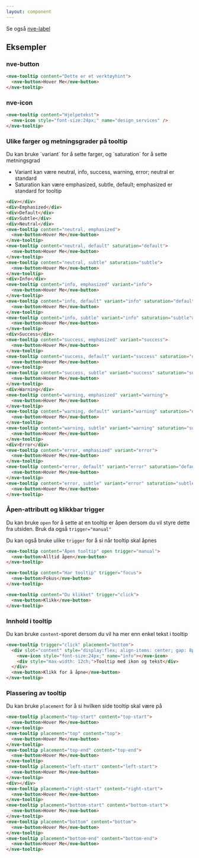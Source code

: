 ```yaml
---
layout: component
---
```


Se også [nve-label](./nve-label.html)

## Eksempler

### nve-button

<CodeExamplePreview container-items-align="start">

```html
<nve-tooltip content="Dette er et verktøyhint">
  <nve-button>Hover Me</nve-button>
</nve-tooltip>
```

</CodeExamplePreview>

### nve-icon

<CodeExamplePreview container-items-align="start">

```html
<nve-tooltip content="Hjelpetekst">
  <nve-icon style="font-size:24px;" name="design_services" />
</nve-tooltip>
```

</CodeExamplePreview>

### Ulike farger og metningsgrader på tooltip

Du kan bruke ´variant´ for å sette farger, og ´saturation´ for å sette metningsgrad

- Variant kan være neutral, info, success, warning, error; neutral er standard
- Saturation kan være emphasized, subtle, default; emphasized er standard for tooltip

<CodeExamplePreview container-grid-template-columns="auto 1fr 1fr 1fr;" container-items-align="center" container-justify-items="center">

```html
<div></div>
<div>Emphasized</div>
<div>Default</div>
<div>Subtle</div>
<div>Neutral</div>
<nve-tooltip content="neutral, emphasized">
  <nve-button>Hover Me</nve-button>
</nve-tooltip>
<nve-tooltip content="neutral, default" saturation="default">
  <nve-button>Hover Me</nve-button>
</nve-tooltip>
<nve-tooltip content="neutral, subtle" saturation="subtle">
  <nve-button>Hover Me</nve-button>
</nve-tooltip>
<div>Info</div>
<nve-tooltip content="info, emphasized" variant="info">
  <nve-button>Hover Me</nve-button>
</nve-tooltip>
<nve-tooltip content="info, default" variant="info" saturation="default">
  <nve-button>Hover Me</nve-button>
</nve-tooltip>
<nve-tooltip content="info, subtle" variant="info" saturation="subtle">
  <nve-button>Hover Me</nve-button>
</nve-tooltip>
<div>Success</div>
<nve-tooltip content="success, emphasized" variant="success">
  <nve-button>Hover Me</nve-button>
</nve-tooltip>
<nve-tooltip content="success, default" variant="success" saturation="default">
  <nve-button>Hover Me</nve-button>
</nve-tooltip>
<nve-tooltip content="success, subtle" variant="success" saturation="subtle">
  <nve-button>Hover Me</nve-button>
</nve-tooltip>
<div>Warning</div>
<nve-tooltip content="warning, emphasized" variant="warning">
  <nve-button>Hover Me</nve-button>
</nve-tooltip>
<nve-tooltip content="warning, default" variant="warning" saturation="default">
  <nve-button>Hover Me</nve-button>
</nve-tooltip>
<nve-tooltip content="warning, subtle" variant="warning" saturation="subtle">
  <nve-button>Hover Me</nve-button>
</nve-tooltip>
<div>Error</div>
<nve-tooltip content="error, emphasized" variant="error">
  <nve-button>Hover Me</nve-button>
</nve-tooltip>
<nve-tooltip content="error, default" variant="error" saturation="default">
  <nve-button>Hover Me</nve-button>
</nve-tooltip>
<nve-tooltip content="error, subtle" variant="error" saturation="subtle">
  <nve-button>Hover Me</nve-button>
</nve-tooltip>
```

</CodeExamplePreview>

### Åpen-attributt og klikkbar trigger

Du kan bruke `open` for å sette at en tooltip er åpen dersom du vil styre dette fra utsiden. Bruk da også `trigger="manual"`

Du kan også bruke ulike `trigger` for å si når tooltip skal åpnes

<CodeExamplePreview container-grid-template-columns="auto auto auto;" container-justify-content= "start">

```html
<nve-tooltip content="Åpen tooltip" open trigger="manual">
  <nve-button>Alltid åpen</nve-button>
</nve-tooltip>

<nve-tooltip content="Har tooltip" trigger="focus">
  <nve-button>Fokus</nve-button>
</nve-tooltip>

<nve-tooltip content="Du klikket" trigger="click">
  <nve-button>Klikk</nve-button>
</nve-tooltip>
```

</CodeExamplePreview >

### Innhold i tooltip

Du kan bruke `content`-sporet dersom du vil ha mer enn enkel tekst i tooltip

<CodeExamplePreview container-items-align="start">

```html
<nve-tooltip trigger="click" placement="bottom">
  <div slot="content" style="display:flex; align-items: center; gap: 8px; justify-content: flex-start;">
    <nve-icon style="font-size:24px;" name="info"></nve-icon>
    <div style="max-width: 12ch;">Tooltip med ikon og tekst</div>
  </div>
  <nve-button>Klikk for å åpne</nve-button>
</nve-tooltip>
```

</CodeExamplePreview>

### Plassering av tooltip

Du kan bruke `placement` for å si hvilken side tooltip skal være på

<CodeExamplePreview container-grid-template-columns="1fr 1fr 1fr;" container-items-align="start" container-justify-items="center">

```html
<nve-tooltip placement="top-start" content="top-start">
  <nve-button>Hover Me</nve-button>
</nve-tooltip>
<nve-tooltip placement="top" content="top">
  <nve-button>Hover Me</nve-button>
</nve-tooltip>
<nve-tooltip placement="top-end" content="top-end">
  <nve-button>Hover Me</nve-button>
</nve-tooltip>
<nve-tooltip placement="left-start" content="left-start">
  <nve-button>Hover Me</nve-button>
</nve-tooltip>
<div></div>
<nve-tooltip placement="right-start" content="right-start">
  <nve-button>Hover Me</nve-button>
</nve-tooltip>
<nve-tooltip placement="bottom-start" content="bottom-start">
  <nve-button>Hover Me</nve-button>
</nve-tooltip>
<nve-tooltip placement="bottom" content="bottom">
  <nve-button>Hover Me</nve-button>
</nve-tooltip>
<nve-tooltip placement="bottom-end" content="bottom-end">
  <nve-button>Hover Me</nve-button>
</nve-tooltip>
```

</CodeExamplePreview>
